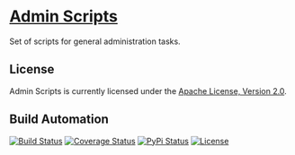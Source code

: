 # [Admin Scripts](http://admin-scripts.hive.pt)

Set of scripts for general administration tasks.

## License

Admin Scripts is currently licensed under the [Apache License, Version 2.0](http://www.apache.org/licenses/).

## Build Automation

[![Build Status](https://travis-ci.com/hivesolutions/admin_scripts.svg?branch=master)](https://travis-ci.com/hivesolutions/admin_scripts)
[![Coverage Status](https://coveralls.io/repos/hivesolutions/admin_scripts/badge.svg?branch=master)](https://coveralls.io/r/hivesolutions/admin_scripts?branch=master)
[![PyPi Status](https://img.shields.io/pypi/v/admin_scripts.svg)](https://pypi.python.org/pypi/admin_scripts)
[![License](https://img.shields.io/badge/license-Apache%202.0-blue.svg)](https://www.apache.org/licenses/)

